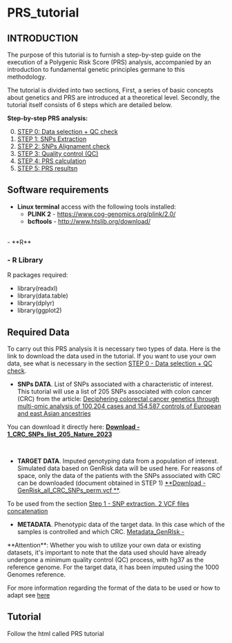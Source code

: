 # PRS_tutorial
## INTRODUCTION

The purpose of this tutorial is to furnish a step-by-step guide on the execution of a Polygenic Risk Score (PRS) analysis, accompanied by an introduction to fundamental genetic principles germane to this methodology.

The tutorial is divided into two sections, First, a series of basic concepts about genetics and PRS are introduced at a theoretical level. Secondly, the tutorial itself consists of 6 steps which are detailed below.

**Step-by-step PRS analysis:**

0. [STEP 0: Data selection + QC check](#step0)
1. [STEP 1: SNPs Extraction](#step1)
2. [STEP 2: SNPs Alignament check](#step2)
3. [STEP 3: Quality control (QC)](#step3)
4. [STEP 4: PRS calculation](#step4)
5. [STEP 5: PRS resultsn](#step5)



## Software requirements


- **Linux terminal** access with the following tools installed:
    - **PLINK 2** - https://www.cog-genomics.org/plink/2.0/ 
    - **bcftools** - http://www.htslib.org/download/ 
<br>    
- **R** 

### - R Library

R packages required:

- library(readxl)
- library(data.table)
- library(dplyr)
- library(ggplot2)


## Required Data

To carry out this PRS analysis it is necessary two types of data. Here is the link to download the data used in the tutorial. If you want to use your own data, see what is necessary in the section [STEP 0 - Data selection + QC check](#step0).

  - **SNPs DATA**. 
    List of SNPs associated with a characteristic of interest. This tutorial will use a list of 205 SNPs associated with colon cancer (CRC) from the article: [Deciphering colorectal cancer genetics through multi-omic analysis of 100,204 cases and 154,587 controls of European and east Asian ancestries](https://www.nature.com/articles/s41588-022-01222-9)
    
   You can download it directly here: [**Download - 1_CRC_SNPs_list_205_Nature_2023**](https://github.com/nmoragas/PRS_tutorial/tree/main/resources)
  
    
<br>

  - **TARGET DATA**. 
  Imputed genotyping data from a population of interest. Simulated data based on GenRisk data will be used here. For reasons of space, only the data of the patients with the SNPs associated with CRC can be downloaded (document obtained in STEP 1) [**Download - GenRisk_all_CRC_SNPs_perm.vcf **](https://github.com/nmoragas/PRS_tutorial/tree/main/resources).
  
  To be used from the section [Step 1 - SNP extraction. 2 VCF files concatenation](#vcf_conca)
  
  - **METADATA**.
  Phenotypic data of the target data. In this case which of the samples is controlled and which CRC. [Metadata_GenRIsk - ](https://github.com/nmoragas/PRS_tutorial/tree/main/resources)


<div class="alert alert-danger">
**Attention**: Whether you wish to utilize your own data or existing datasets, it's important to note that the data used should have already undergone a minimum quality control (QC) process, with hg37 as the reference genome. For the target data, it has been imputed using the 1000 Genomes reference.

For more information regarding the format of the data to be used or how to adapt see [here](#step0)

</div>

## Tutorial

Follow the html called PRS tutorial

